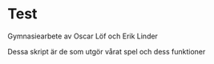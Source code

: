 # Test
Gymnasiearbete av Oscar Löf och Erik Linder

Dessa skript är de som utgör vårat spel och dess funktioner
